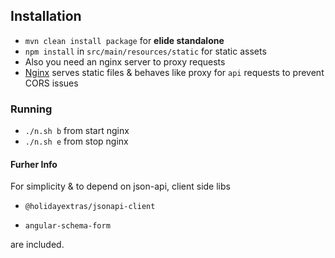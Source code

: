 ## Installation

- `mvn clean install package`  for **elide standalone**
- `npm install` in `src/main/resources/static` for static assets
- Also you need an nginx server to proxy requests
- [Nginx](nginx.conf) serves static files & behaves like proxy for `api` requests to prevent CORS issues


### Running
- `./n.sh b` from start nginx
- `./n.sh e` from stop nginx

#### Furher Info
For simplicity & to depend on json-api, client side libs
- `@holidayextras/jsonapi-client`

- `angular-schema-form`

are included.
